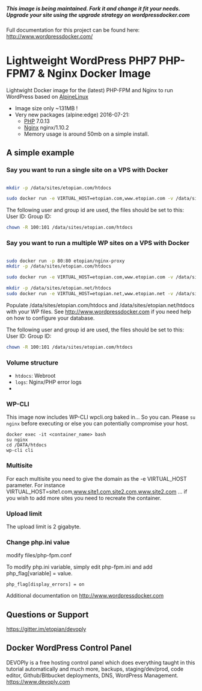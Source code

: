 ##### This image is being maintained. Fork it and change it fit your needs. Upgrade your site using the upgrade strategy on wordpressdocker.com

Full documentation for this project can be found here: http://www.wordpressdocker.com/

# Lightweight WordPress PHP7 PHP-FPM7 & Nginx Docker Image

Lightwight Docker image for the (latest) PHP-FPM and Nginx to run WordPress based on [AlpineLinux](http://alpinelinux.org)

* Image size only ~131MB !
* Very new packages (alpine:edge) 2016-07-21:
  * [PHP](http://pkgs.alpinelinux.org/package/main/x86/php) 7.0.13
  * [Nginx](http://pkgs.alpinelinux.org/package/main/x86/nginx) nginx/1.10.2
  * Memory usage is around 50mb on a simple install.

## A simple example
### Say you want to run a single site on a VPS with Docker

```bash

mkdir -p /data/sites/etopian.com/htdocs

sudo docker run -e VIRTUAL_HOST=etopian.com,www.etopian.com -v /data/sites/etopian.com:/DATA -p 80:80 etopian/alpine-php-wordpress

```
The following user and group id are used, the files should be set to this:
User ID: 
Group ID: 

```bash
chown -R 100:101 /data/sites/etopian.com/htdocs
```

### Say you want to run a multiple WP sites on a VPS with Docker

```bash

sudo docker run -p 80:80 etopian/nginx-proxy
mkdir -p /data/sites/etopian.com/htdocs

sudo docker run -e VIRTUAL_HOST=etopian.com,www.etopian.com -v /data/sites/etopian.com:/DATA etopian/alpine-php-wordpress

mkdir -p /data/sites/etopian.net/htdocs
sudo docker run -e VIRTUAL_HOST=etopian.net,www.etopian.net -v /data/sites/etopian.net:/DATA etopian/alpine-php-wordpress
```

Populate /data/sites/etopian.com/htdocs and  /data/sites/etopian.net/htdocs with your WP files. See http://www.wordpressdocker.com if you need help on how to configure your database.

The following user and group id are used, the files should be set to this:
User ID: 
Group ID: 

```bash
chown -R 100:101 /data/sites/etopian.com/htdocs
```



### Volume structure

* `htdocs`: Webroot
* `logs`: Nginx/PHP error logs
* 

### WP-CLI

This image now includes WP-CLI wpcli.org baked in... So you can. Please `su nginx` before executing or else you can potentially compromise your host.

```
docker exec -it <container_name> bash
su nginx
cd /DATA/htdocs
wp-cli cli
```

### Multisite

For each multisite you need to give the domain as the -e VIRTUAL_HOST parameter. For instance VIRTUAL_HOST=site1.com,www.site1.com,site2.com,www.site2.com ... if you wish to add more sites you need to recreate the container.

### Upload limit

The upload limit is 2 gigabyte.

### Change php.ini value
modify files/php-fpm.conf

To modify php.ini variable, simply edit php-fpm.ini and add php_flag[variable] = value.

```
php_flag[display_errors] = on
```

Additional documentation on http://www.wordpressdocker.com

## Questions or Support

https://gitter.im/etopian/devoply

## Docker WordPress Control Panel

DEVOPly is a free hosting control panel which does everything taught in this tutorial automatically and much more, backups, staging/dev/prod, code editor, Github/Bitbucket deployments, DNS, WordPress Management. https://www.devoply.com


